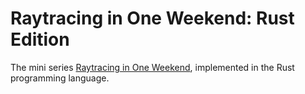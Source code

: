 # Raytracing in One Weekend: Rust Edition

The mini series [Raytracing in One Weekend](https://misterdanb.github.io/raytracinginrust/),
implemented in the Rust programming language.